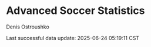 # Advanced Soccer Statistics
Denis Ostroushko

<!-- gfm -->

Last successful data update: 2025-06-24 05:19:11 CST
